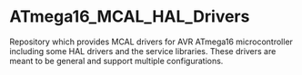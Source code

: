 # ATmega16_MCAL_HAL_Drivers
Repository which provides MCAL drivers for AVR ATmega16 microcontroller including some HAL drivers and the service libraries. These drivers are meant to be general and support multiple configurations. 

